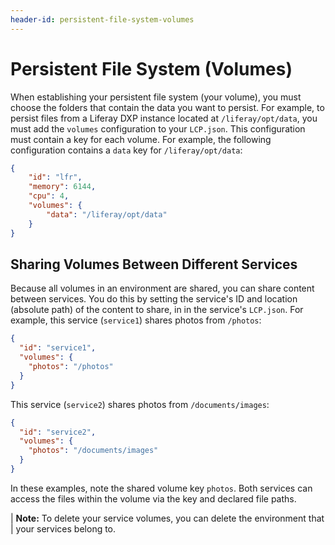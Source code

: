 ```yaml
---
header-id: persistent-file-system-volumes
---
```


# Persistent File System (Volumes)

When establishing your persistent file system (your volume), you must choose the 
folders that contain the data you want to persist. For example, to persist files 
from a Liferay DXP instance located at `/liferay/opt/data`, you must add the 
`volumes` configuration to your `LCP.json`. This configuration must contain a 
key for each volume. For example, the following configuration contains a `data` 
key for `/liferay/opt/data`: 

```json
{
    "id": "lfr",
    "memory": 6144,
    "cpu": 4,
    "volumes": {
        "data": "/liferay/opt/data"
    }
}
```

## Sharing Volumes Between Different Services

Because all volumes in an environment are shared, you can share content between 
services. You do this by setting the service's ID and location (absolute path) 
of the content to share, in in the service's `LCP.json`. For example, this 
service (`service1`) shares photos from `/photos`: 

```json
{
  "id": "service1",
  "volumes": {
    "photos": "/photos"
  }
}
```

This service (`service2`) shares photos from `/documents/images`: 

```json
{
  "id": "service2",
  "volumes": {
    "photos": "/documents/images"
  }
}
```

In these examples, note the shared volume key `photos`. Both services can access
the files within the volume via the key and declared file paths. 

| **Note:** To delete your service volumes, you can delete the environment that 
| your services belong to. 
